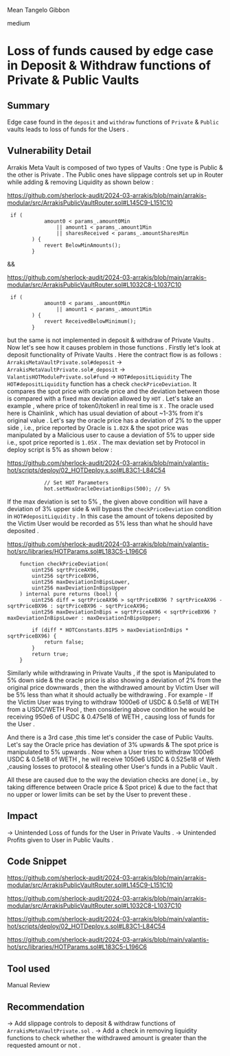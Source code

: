 Mean Tangelo Gibbon

medium

# Loss of funds caused by edge case in Deposit & Withdraw functions of Private & Public Vaults

## Summary
Edge case found in the `deposit` and `withdraw` functions of `Private` & `Public` vaults leads to loss of funds for the Users .  

## Vulnerability Detail
Arrakis Meta Vault is composed of two types of Vaults : One type is Public & the other is Private . 
The Public ones have slippage controls set up in Router while adding & removing Liquidity as shown below : 

https://github.com/sherlock-audit/2024-03-arrakis/blob/main/arrakis-modular/src/ArrakisPublicVaultRouter.sol#L145C9-L151C10

```solidity
 if (
            amount0 < params_.amount0Min
                || amount1 < params_.amount1Min
                || sharesReceived < params_.amountSharesMin
        ) {
            revert BelowMinAmounts();
        }
```

&&

https://github.com/sherlock-audit/2024-03-arrakis/blob/main/arrakis-modular/src/ArrakisPublicVaultRouter.sol#L1032C8-L1037C10

```solidity
 if (
            amount0 < params_.amount0Min
                || amount1 < params_.amount1Min
        ) {
            revert ReceivedBelowMinimum();
        }
```

but the same is not implemented in deposit & withdraw of Private Vaults . Now let's see how it causes problem in those functions . 
Firstly let's look at deposit functionality of Private Vaults . Here the contract flow is as follows : 
`ArrakisMetaVaultPrivate.sol#deposit` -> `ArrakisMetaVaultPrivate.sol#_deposit` -> `ValantisHOTModulePrivate.sol#fund` -> `HOT#depositLiquidity` 
The `HOT#depositLiquidity` function has a check `checkPriceDeviation`. It compares the spot price with oracle price and the deviation between those is compared with a fixed max deviation allowed by `HOT` . 
Let's take an example , where price of token0/token1 in real time is `X` . The oracle used here is Chainlink , which has usual deviation of about ~1-3% from it's original value . Let's say the oracle price has a deviation of 2% to the upper side , i.e., price reported by Oracle is `1.02X` & the spot price was manipulated by a Malicious user to cause a deviation of 5% to upper side i.e., spot price reported is `1.05X` . 
The max deviation set by Protocol in deploy script is 5% as shown below :

https://github.com/sherlock-audit/2024-03-arrakis/blob/main/valantis-hot/scripts/deploy/02_HOTDeploy.s.sol#L83C1-L84C54

```solidity
            // Set HOT Parameters
            hot.setMaxOracleDeviationBips(500); // 5%
```

If the max deviation is set to 5% , the given above condition will have a deviation of 3% upper side & will bypass the `checkPriceDeviation` condition in `HOT#depositLiquidity` . In this case the amount of tokens deposited by the Victim User would be recorded as 5% less than what he should have deposited .

https://github.com/sherlock-audit/2024-03-arrakis/blob/main/valantis-hot/src/libraries/HOTParams.sol#L183C5-L196C6

```solidity
    function checkPriceDeviation(
        uint256 sqrtPriceAX96,
        uint256 sqrtPriceBX96,
        uint256 maxDeviationInBipsLower,
        uint256 maxDeviationInBipsUpper
    ) internal pure returns (bool) {
        uint256 diff = sqrtPriceAX96 > sqrtPriceBX96 ? sqrtPriceAX96 - sqrtPriceBX96 : sqrtPriceBX96 - sqrtPriceAX96;
        uint256 maxDeviationInBips = sqrtPriceAX96 < sqrtPriceBX96 ? maxDeviationInBipsLower : maxDeviationInBipsUpper;

        if (diff * HOTConstants.BIPS > maxDeviationInBips * sqrtPriceBX96) {
            return false;
        }
        return true;
    }
```

Similarly while withdrawing in Private Vaults , if the spot is Manipulated  to 5% down side & the oracle price is also showing a deviation of 2% from the original price downwards , then the withdrawed amount by Victim User will be 5% less than what it should actually be withdrawing . 
For example - If the Victim User was trying to withdraw 1000e6 of USDC & 0.5e18 of WETH from a USDC/WETH Pool , then considering above condition he would be receiving 950e6 of USDC & 0.475e18 of WETH , causing loss of funds for the User . 

And there is a 3rd case ,this time let's consider the case of Public Vaults. Let's say the Oracle price has deviation of 3% upwards & The spot price is manipulated to 5% upwards . Now when a User tries to withdraw 1000e6 USDC & 0.5e18 of WETH , he will receive 1050e6 USDC & 0.525e18 of Weth ,causing losses to protocol & stealing other User's funds in a Public Vault . 

All these are caused due to the way the deviation checks are done( i.e., by taking difference between Oracle price & Spot price) & due to the fact that no upper or lower limits can be set by the User to prevent these . 

## Impact
-> Unintended Loss of funds for the User in Private Vaults .
-> Unintended Profits given to User in Public Vaults .  

## Code Snippet
https://github.com/sherlock-audit/2024-03-arrakis/blob/main/arrakis-modular/src/ArrakisPublicVaultRouter.sol#L145C9-L151C10

https://github.com/sherlock-audit/2024-03-arrakis/blob/main/arrakis-modular/src/ArrakisPublicVaultRouter.sol#L1032C8-L1037C10

https://github.com/sherlock-audit/2024-03-arrakis/blob/main/valantis-hot/scripts/deploy/02_HOTDeploy.s.sol#L83C1-L84C54

https://github.com/sherlock-audit/2024-03-arrakis/blob/main/valantis-hot/src/libraries/HOTParams.sol#L183C5-L196C6
## Tool used

Manual Review

## Recommendation
-> Add slippage controls to deposit & withdraw functions of `ArrakisMetaVaultPrivate.sol` .
-> Add a check in removing liquidity functions to check whether the withdrawed amount is greater than the requested amount or not . 
